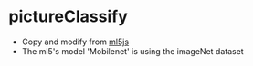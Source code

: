# pictureClassify
* Copy and modify from [ml5js](https://ml5js.org/)
* The ml5's model 'Mobilenet' is using the imageNet dataset

